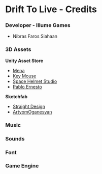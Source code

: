 # Drift To Live - Credits

### Developer - Illume Games

  - Nibras Faros Siahaan
  
  
### 3D Assets

**Unity Asset Store**
  - [Mena](https://assetstore.unity.com/packages/tools/physics/prometeo-car-controller-209444)
  - [Key Mouse](https://assetstore.unity.com/packages/2d/textures-materials/sky/customizable-skybox-174576)
  - [Space Helmet Studio](https://assetstore.unity.com/packages/3d/vehicles/land/4-toon-city-cars-205608)
  - [Pablo Ernesto](https://assetstore.unity.com/packages/3d/vehicles/land/low-poly-pixelated-beetle-car-181450)

**Sketchfab**
  - [Straight Design](https://sketchfab.com/3d-models/low-poly-car-93971323324243468f24d7da9d18f617)
  - [ArtyomOganesyan](https://sketchfab.com/3d-models/simple-low-poly-cars-pack-free-3ae4b6b79f0b468c9bc719081872164d)


### Music


### Sounds


### Font


### Game Engine

